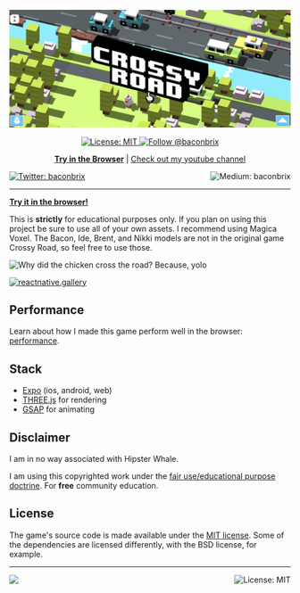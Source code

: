 <!-- Banner Image -->

[![Expo](/.style/header.png)](https://crossyroad.netlify.com/)

<p align="center"> 
  <a aria-label="Expo Crossy Road is free to use" href="/LICENSE" target="_blank">
    <img alt="License: MIT" src="https://img.shields.io/badge/License-MIT-success.svg?style=flat-square&color=33CC12" target="_blank" />
  </a>

  <a aria-label="instagram" href="https://www.instagram.com/baconbrix/" target="_blank">
    <img alt="Follow @baconbrix" src="https://img.shields.io/twitter/follow/baconbrix.svg?style=flat-square&label=Follow%20%40baconbrix&logo=INSTAGRAM&logoColor=FFFFFF&labelColor=000&logoWidth=15&color=lightgray" />
  </a>
</p>

<p align="center">
  <a aria-label="try expo crossy road in the browser" href="https://crossyroad.netlify.com/"><b>Try in the Browser</b></a>
 |
  <a aria-label="subscribe on youtube" href="https://www.youtube.com/channel/UCx_YiR733cfqVPRsQ1n8Fag">Check out my youtube channel</a>
</p>

<p>
  <a aria-label="Follow @baconbrix on Twitter" href="https://twitter.com/intent/follow?screen_name=baconbrix" target="_blank">
    <img  alt="Twitter: baconbrix" src="https://img.shields.io/twitter/follow/baconbrix.svg?style=flat-square&label=Follow%20%40baconbrix&logo=TWITTER&logoColor=FFFFFF&labelColor=00aced&logoWidth=15&color=lightgray" target="_blank" />
  </a>
  <a aria-label="Follow @Baconbrix on Medium" href="https://medium.com/@Baconbrix">
    <img align="right" alt="Medium: baconbrix" src="https://img.shields.io/badge/Check%20out%20my%20blog-lightgray.svg?style=flat-square" target="_blank" />
  </a>
</p>
  
---

**[Try it in the browser!](https://crossyroad.netlify.com)**

This is **strictly** for educational purposes only. If you plan on using this project be sure to use all of your own assets. I recommend using Magica Voxel. The Bacon, Ide, Brent, and Nikki models are not in the original game Crossy Road, so feel free to use those.

<!-- Expo: https://exp.host/@bacon/crossy-road -->

![Why did the chicken cross the road? Because, yolo](https://media.giphy.com/media/UAxmnxRLkmHEQ/200w_d.gif?raw=true 'Preview Gif 😀 ...I love you')

[![reactnative.gallery](https://img.shields.io/badge/reactnative.gallery-%F0%9F%8E%AC-green.svg)](https://reactnative.gallery)

## Performance

Learn about how I made this game perform well in the browser: [performance](performance.md).

## Stack

- [Expo](http://expo.io) (ios, android, web)
- [THREE.js](https://threejs.org/) for rendering
- [GSAP](https://greensock.com/) for animating

## Disclaimer

I am in no way associated with Hipster Whale.

I am using this copyrighted work under the [fair use/educational purpose doctrine](http://fairuse.stanford.edu/overview/academic-and-educational-permissions/non-coursepack/). For **free** community education.

## License

The game's source code is made available under the [MIT license](LICENSE). Some of the dependencies are licensed differently, with the BSD license, for example.

<!-- Footer -->

---

<p>
    <a aria-label="sponsored by my mommy" href="http://expo.io">
        <img src="https://img.shields.io/badge/Sponsored_by-My%20Kitten-4630EB.svg?style=for-the-badge&logo=GITHUB&labelColor=000&logoColor=fff" target="_blank" />
    </a>
    <a aria-label="expo-crossy-road is free to use" href="/LICENSE" target="_blank">
        <img align="right" alt="License: MIT" src="https://img.shields.io/badge/License-MIT-success.svg?style=for-the-badge&color=33CC12" target="_blank" />
    </a>
</p>
